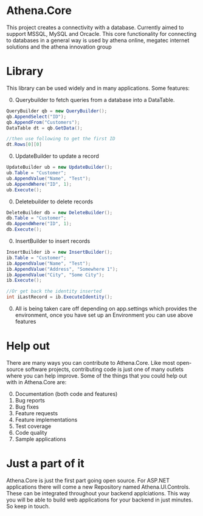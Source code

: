 # Athena.Core
This project creates a connectivity with a database. Currently aimed to support MSSQL, MySQL and Orcacle. This core functionality for connecting to databases in a general way is used by athena online, megatec internet solutions and the athena innovation group

Library
=============

This library can be used widely and in many applications. Some features:

0. Querybuilder to fetch queries from a database into a DataTable. 
  ```C#
  QueryBuilder qb = new QueryBuilder();
  qb.AppendSelect("ID");
  qb.AppendFrom("Customers");
  DataTable dt = qb.GetData();
  
  //then use following to get the first ID
  dt.Rows[0][0]
  ```
0. UpdateBuilder to update a record
  ```C#
  UpdateBuilder ub = new UpdateBuilder();
  ub.Table = "Customer";
  ub.AppendValue("Name", "Test");
  ub.AppendWhere("ID", 1);
  ub.Execute();
  ```
0. Deletebuilder to delete records
  ```C#
  DeleteBuilder db = new DeleteBuilder();
  db.Table = "Customer";
  db.AppendWhere("ID", 1);
  db.Execute();
  ```
0. InsertBuilder to insert records
  ```C#
  InsertBuilder ib = new InsertBuilder();
  ib.Table = "Customer";
  ib.AppendValue("Name", "Test");
  ib.AppendValue("Address", "Somewhere 1");
  ib.AppendValue("City", "Some City");
  ib.Execute();
  
  //Or get back the identity inserted
  int iLastRecord = ib.ExecuteIdentity();
  ```
0. All is being taken care off depending on app.settings which provides the environment, once you have set up an Environment you can use above features

Help out
=============

There are many ways you can contribute to Athena.Core. Like most open-source software projects, contributing code is just one of many outlets where you can help improve. Some of the things that you could help out with in Athena.Core are:

0. Documentation (both code and features)
0. Bug reports
0. Bug fixes
0. Feature requests
0. Feature implementations
0. Test coverage
0. Code quality
0. Sample applications

Just a part of it
=============

Athena.Core is just the first part going open source. For ASP.NET applications there will come a new Repository named Athena.UI.Controls. These can be integrated throughout your backend applciations. This way you will be able to build web applications for your backend in just minutes. So keep in touch.

